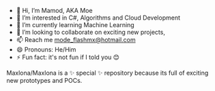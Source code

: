 - 👋 Hi, I’m Mamod, AKA Moe
- 👀 I’m interested in C#, Algorithms and Cloud Development
- 🌱 I’m currently learning Machine Learning
- 💞️ I’m looking to collaborate on exciting new projects,
- 📫 Reach me mode_flashmx@hotmail.com
- 😄 Pronouns: He/Him
- ⚡ Fun fact: it's not fun if I told you 😊

Maxlona/Maxlona is a ✨ special ✨ repository because its full of exciting new prototypes and POCs.

